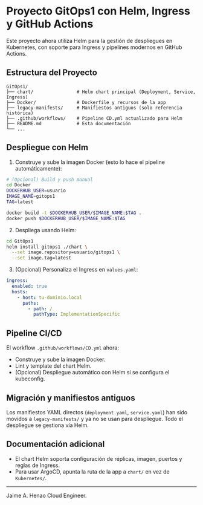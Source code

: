 # Proyecto GitOps1 con Helm, Ingress y GitHub Actions

Este proyecto ahora utiliza Helm para la gestión de despliegues en Kubernetes, con soporte para Ingress y pipelines modernos en GitHub Actions.

## Estructura del Proyecto

```
GitOps1/
├── chart/                # Helm chart principal (Deployment, Service, Ingress)
├── Docker/               # Dockerfile y recursos de la app
├── legacy-manifests/     # Manifiestos antiguos (solo referencia histórica)
├── .github/workflows/    # Pipeline CD.yml actualizado para Helm
├── README.md             # Esta documentación
└── ...
```

## Despliegue con Helm

1. Construye y sube la imagen Docker (esto lo hace el pipeline automáticamente):

```sh
# (Opcional) Build y push manual
cd Docker
DOCKERHUB_USER=usuario
IMAGE_NAME=gitops1
TAG=latest

docker build -t $DOCKERHUB_USER/$IMAGE_NAME:$TAG .
docker push $DOCKERHUB_USER/$IMAGE_NAME:$TAG
```

2. Despliega usando Helm:

```sh
cd GitOps1
helm install gitops1 ./chart \
  --set image.repository=usuario/gitops1 \
  --set image.tag=latest
```

3. (Opcional) Personaliza el Ingress en `values.yaml`:

```yaml
ingress:
  enabled: true
  hosts:
    - host: tu-dominio.local
      paths:
        - path: /
          pathType: ImplementationSpecific
```

## Pipeline CI/CD

El workflow `.github/workflows/CD.yml` ahora:
- Construye y sube la imagen Docker.
- Lint y template del chart Helm.
- (Opcional) Despliegue automático con Helm si se configura el kubeconfig.

## Migración y manifiestos antiguos

Los manifiestos YAML directos (`deployment.yaml`, `service.yaml`) han sido movidos a `legacy-manifests/` y ya no se usan para despliegue. Todo el despliegue se gestiona vía Helm.

## Documentación adicional

- El chart Helm soporta configuración de réplicas, imagen, puertos y reglas de Ingress.
- Para usar ArgoCD, apunta la ruta de la app a `chart/` en vez de `Kubernetes/`.

---

Jaime A. Henao
Cloud Engineer.
